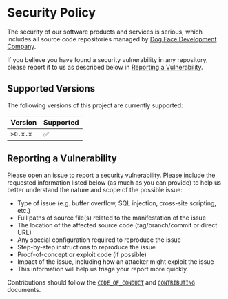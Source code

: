 # Security Policy

The security of our software products and services is serious, which includes all source code repositories managed by [Dog Face Development Company](https://github.com/orgs/Dog-Face-Development).

If you believe you have found a security vulnerability in any repository, please report it to us as described below in [Reporting a Vulnerability](#reporting-a-vulnerability).

## Supported Versions

The following versions of this project are currently supported:

| Version  | Supported          |
| -------- | ------------------ |
| `>0.x.x` | :white_check_mark: |

## Reporting a Vulnerability

Please open an issue to report a security vulnerability. Please include the requested information listed below (as much as you can provide) to help us better understand the nature and scope of the possible issue:

* Type of issue (e.g. buffer overflow, SQL injection, cross-site scripting, etc.)
* Full paths of source file(s) related to the manifestation of the issue
* The location of the affected source code (tag/branch/commit or direct URL)
* Any special configuration required to reproduce the issue
* Step-by-step instructions to reproduce the issue
* Proof-of-concept or exploit code (if possible)
* Impact of the issue, including how an attacker might exploit the issue
* This information will help us triage your report more quickly.

Contributions should follow the [`CODE_OF_CONDUCT`](CODE_OF_CONDUCT.md) and [`CONTRIBUTING`](CONTRIBUTING.md) documents.
